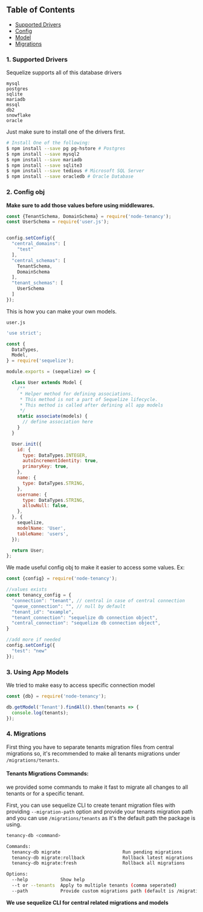 ## Table of Contents

- [Supported Drivers](#1-supported-drivers)
- [Config](#2-config-obj)
- [Model](#3-using-app-models)
- [Migrations](#4-migrations)

### 1. Supported Drivers

Sequelize supports all of this database drivers

```text
mysql
postgres
sqlite
mariadb
mssql
db2
snowflake
oracle
```

Just make sure to install one of the drivers first.

```bash
# Install One of the following:
$ npm install --save pg pg-hstore # Postgres
$ npm install --save mysql2
$ npm install --save mariadb
$ npm install --save sqlite3
$ npm install --save tedious # Microsoft SQL Server
$ npm install --save oracledb # Oracle Database
```

### 2. Config obj

**Make sure to add those values before using middlewares.**

```js
const {TenantSchema, DomainSchema} = require('node-tenancy');
const UserSchema = require('user.js');


config.setConfig({
  "central_domains": [
    "test"
  ],
  "central_schemas": [
    TenantSchema,
    DomainSchema
  ],
  "tenant_schemas": [
    UserSchema
  ]
});
```

This is how you can make your own models.

`user.js`

```js
'use strict';

const {
  DataTypes,
  Model,
} = require('sequelize');

module.exports = (sequelize) => {

  class User extends Model {
    /**
     * Helper method for defining associations.
     * This method is not a part of Sequelize lifecycle.
     * This method is called after defining all app models
     */
    static associate(models) {
      // define association here
    }
  }

  User.init({
    id: {
      type: DataTypes.INTEGER,
      autoIncrementIdentity: true,
      primaryKey: true,
    },
    name: {
      type: DataTypes.STRING,
    },
    username: {
      type: DataTypes.STRING,
      allowNull: false,
    },
  }, {
    sequelize,
    modelName: 'User',
    tableName: 'users',
  });

  return User;
};
```

We made useful config obj to make it easier to access some values.
Ex:

```js
const {config} = require('node-tenancy');

//values exists
const tenancy_config = {
  "connection": "tenant", // central in case of central connection
  "queue_connection": "", // null by default
  "tenant_id": "example",
  "tenant_connection": "sequelize db connection object",
  "central_connection": "sequelize db connection object",
}

//add more if needed
config.setConfig({
  "test": "new"
});
```

### 3. Using App Models

We tried to make easy to access specific connection model

```js
const {db} = require('node-tenancy');

db.getModel('Tenant').findAll().then(tenants => {
  console.log(tenants);
});
```

### 4. Migrations

First thing you have to separate tenants migration files from central migrations
so, it's recommended to make all tenants migrations under `/migrations/tenants`.

#### Tenants Migrations Commands:

we provided some commands to make it fast to migrate all changes to
all tenants or for a specific tenant.

First, you can use sequelize CLI to create tenant migration files with
providing `--migration-path` option and provide your tenants migration
path and you can use `/migrations/tenants`
as it's the default path the package is using.

```bash
tenancy-db <command>

Commands:
  tenancy-db migrate                       Run pending migrations
  tenancy-db migrate:rollback              Rollback latest migrations
  tenancy-db migrate:fresh                 Rollback all migrations

Options:
  --help            Show help
  --t or --tenants  Apply to multiple tenants (comma seperated)
  --path            Provide custom migrations path (default is /migrations/tenants)
```

**We use sequelize CLI for central related migrations and models**
